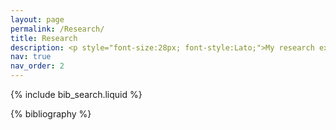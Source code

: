 ```yaml
---
layout: page
permalink: /Research/
title: Research
description: <p style="font-size:28px; font-style:Lato;">My research explores how human capital and digital technologies can be useful in enabling collaboration within organizations. With organizational structures displaying signs of increasing decentralization, it has become important to understand alternatives to managerial hierarchies for coordinating activities within organizations. I address this through my research by studying the interplay of structure, human capital, and digital technologies, using quantitative methods applied to novel granular archival data on organization design. I also study the impact these dynamics have on performance, especially after key organizational events such as mergers and acquisitions (M&A). </p>
nav: true
nav_order: 2
---
```


<!-- _pages/research.md -->



<!-- Bibsearch Feature -->

{% include bib_search.liquid %}

<div class="publications">

{% bibliography %}

</div>

